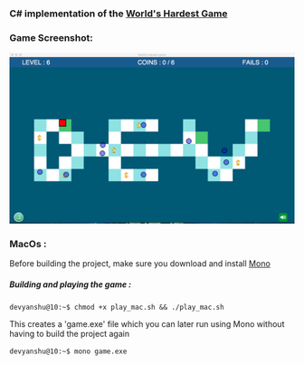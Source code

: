 ### C# implementation of the [World's Hardest Game](https://www.coolmathgames.com/0-worlds-hardest-game)

### Game Screenshot:

![](sprites/lvl_6.png)

### MacOs :

Before building the project, make sure you download and install [Mono](https://www.mono-project.com/download/stable/)

##### Building and playing the game :
```console
devyanshu@10:~$ chmod +x play_mac.sh && ./play_mac.sh
```
This creates a 'game.exe' file which you can later run using Mono without having to build the project again
```console
devyanshu@10:~$ mono game.exe
```

